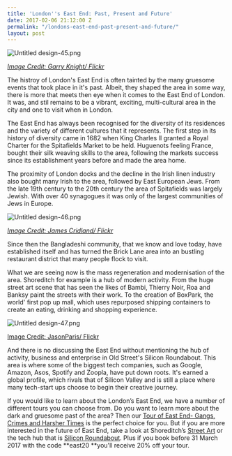 ```yaml
---
title: 'London''s East End: Past, Present and Future'
date: 2017-02-06 21:12:00 Z
permalink: "/londons-east-end-past-present-and-future/"
layout: post
---
```


![Untitled design-45.png](/uploads/Untitled%20design-45.png)

*[Image Credit: Garry Knight/ Flickr](https://www.flickr.com/photos/garryknight/8387840022/in/photolist-dMcSBq-cZAWUW-mU2oLS-nx8na7-nx7ST4-9H6BoJ-bh5PJk-6bjYgL-cVkCfJ-nRoAwc-pDjuCV-9hy2ix-fDtTcr-nPsTEU-bRk6Fx-nPiFAv-nx7qjf-8NUYjj-kKUzUn-nx7U9c-dhzhq8-6J7rDv-8k3PUo-fbKaru-nPs2RW-8jZBkg-bh5NWM-nRoWne-nPxMsW-nMzeRE-7uCLDT-nx8Leo-bxYPAK-9QeGhh-ccjQbJ-nRoSPn-4psWSk-nPBifg-cZBXTq-4psY8M-dULZMg-7uCMNa-nRpebV-nMyonQ-5s51P-KQSkt-9GF29d-qeMdrv-cZALJL-4pwYfQ)*

The histroy of London's East End is often tainted by the many gruesome events that took place in it's past.  Albeit, they shaped the area in some way, there is more that meets then eye when it comes to the East End of London. It was, and stil remains to be a vibrant, exciting, multi-cultural area in the city and one to visit when in London.

The East End has always been recognised for the diversity of its residences and the variety of different cultures that it represents. The first step in its history of diversity came in 1682 when King Charles II granted a Royal Charter for the Spitafields Market to be held. Huguenots feeling France, bought their silk weaving skills to the area, following the markets success since its establishment years before and made the area home.

The proximity of London docks and the decline in the Irish linen industry also bought many Irish to the area, followed by East European Jews. From the late 19th century to the 20th century the area of Spitafields was largely Jewish. With over 40 synagogues it was only of the largest communities of Jews in Europe.

![Untitled design-46.png](/uploads/Untitled%20design-46.png)

*[Image Credit: James Cridland/ Flickr](https://www.flickr.com/photos/jamescridland/460198209/in/photolist-GECTT-cZANRC-bPeVsT-8HV1BY-bh5Q8a-nMzj11-cZALnb-cZAWxf-9C5rxh-dMcSBq-cZAWUW-mU2oLS-nx8na7-nx7ST4-9H6BoJ-bh5PJk-6bjYgL-cVkCfJ-nRoAwc-pDjuCV-5w8LZ-9hy2ix-fDtTcr-nPsTEU-bRk6Fx-Ey8mh7-nPiFAv-nx7qjf-8NUYjj-kKUzUn-nx7U9c-dhzhq8-8BeAfV-6J7rDv-8k3PUo-fbKaru-nPs2RW-8jZBkg-bh5NWM-nRoWne-nPxMsW-nMzeRE-7uCLDT-nx8Leo-bxYPAK-9QeGhh-nRoSPn-4psWSk-nPBifg-8BeCfp)*

Since then the Bangladeshi community, that we know and love today, have established itself and has turned the Brick Lane area into an bustling restaurant district that many people flock to visit.

What we are seeing now is the mass regeneration and modernisation of the area. Shoreditch for example is a hub of modern activity. From the huge street art scene that has seen the likes of Bambi, Thierry Noir, Roa and Banksy paint the streets with their work. To the creation of BoxPark, the world' first pop up mall, which uses repurposed shipping containers to create an eating, drinking and shopping experience.

![Untitled design-47.png](/uploads/Untitled%20design-47.png)

[Image Credit: JasonParis/ Flickr](https://www.flickr.com/photos/jasonparis/8063945767/in/photolist-dhzQ8H-91SxEJ-5dum6A-qxa1UZ-buBVnr-cBGXmh-buBX9P-buBWYD-bQkGfM-nMd5sV-buBXqx-h3NFaN-5wrjv7-5c1TwY-91PrkK-91Pr8c-aDzSfU-yzyAVW-9yDzkG-91SxWJ-91Sxzb-91Sy8d-91Pr9z-MTTuZt-91SxXy-91Syj7-91SxLf-nXwMnw-91Sxj1-9yAxH8-91PqCH-91Prjz-91PrcK-91SyzG-91PqE2-f1r1uV-91SyxU-91PrHp-91Pr1e-91PrgR-91Prsv-91SxNG-9yDyfL-9yDzMN-9yAxyX-91SybQ-91Sy6N-91PqFV-91PrMa-91Sym1)

And there is no discussing the East End without mentioning the hub of activity, business and enterprise in Old Street's Silicon Roundabout. This area is where some of the biggest tech companies, such as Google, Amazon, Asos, Spotify and Zoopla, have put down roots. It's earned a global profile, which rivals that of Silicon Valley and is still a place where many tech-start ups choose to begin their creative journey.

If you would like to learn about the London’s East End, we have a number of different tours you can choose from. Do you want to learn more about the dark and gruesome past of the area? Then our [Tour of East End- Gangs, Crimes and Harsher Times](https://www.insider-london.co.uk/tours/tour-of-east-end-gangs-crimes-and-hasher-times/) is the perfect choice for you. But if you are more interested in the future of East End, take a look at Shoreditch’s [Street Art](https://www.insider-london.co.uk/tours/street-art/) or the tech hub that is [Silicon Roundabout](https://www.insider-london.co.uk/tours/silicon-roundabout-and-tech-city-tour/). Plus if you book before 31 March 2017 with the code \*\*east20 \*\*you'll receive 20% off your tour.